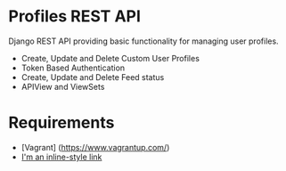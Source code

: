 # Profiles REST API

Django REST API providing basic functionality for managing user profiles.

- Create, Update and Delete  Custom User Profiles
- Token Based Authentication
- Create, Update and Delete Feed status
- APIView and ViewSets 

# Requirements 

* [Vagrant] (https://www.vagrantup.com/)
* [VirtualBox]: https://www.virtualbox.org/wiki/Downloads
[I'm an inline-style link](https://www.google.com)
